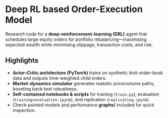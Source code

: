 # Deep RL based Order-Execution Model

Research code for a **deep-reinforcement-learning (DRL)** agent that schedules large equity orders for portfolio rebalancing—maximising expected wealth while minimising slippage, transaction costs, and risk.

## Highlights
- **Actor–Critic architecture (PyTorch)** trains on synthetic limit-order-book data and outputs time-weighted child orders.  
- **Market-dynamics simulator** generates realistic price/volume paths, boosting back-test robustness.  
- **Self-contained notebooks & scripts** for training (`train.py`), evaluation (`training+evaluation.ipynb`), and replication (`replicating.ipynb`).  
- Check-pointed models and performance **graphs/** included for quick inspection.
